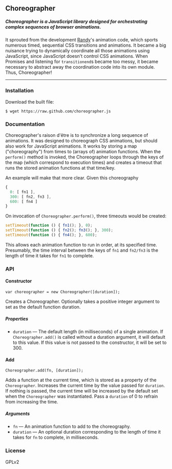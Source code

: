 ## Choreographer

##### Choreographer is a JavaScript library designed for orchestrating complex sequences of browser animations.

It sprouted from the development [Randy](https://github.com/yaybrigade/randy)'s animation code, which sports numerous timed, sequential CSS transitions and animations. It became a big nuisance trying to dynamically coordinate all those animations using JavaScript, since JavaScript doesn't control CSS animations. When Promises and listening for `transitionend`s became too messy, it became necessary to abstract away the coordination code into its own module. Thus, Choreographer!

---

### Installation

Download the built file:

`$ wget https://raw.github.com/choreographer.js`

### Documentation

Choreographer's raison d'être is to synchronize a long sequence of animations. It was designed to choreograph CSS animations, but should also work for JavaScript animations. It works by storing a map ("choreography") from times to (arrays of) animation functions. When the `perform()` method is invoked, the Choreographer loops through the keys of the map (which correspond to execution times) and creates a timeout that runs the stored animation functions at that time/key.

An example will make that more clear. Given this choreography

```javascript
{
  0: [ fn1 ],
  300: [ fn2, fn3 ],
  600: [ fn4 ]
}
```

On invocation of `Choreographer.perform()`, three timeouts would be created:

```javascript
setTimeout(function () { fn1(); }, 0);
setTimeout(function () { fn2(); fn3(); }, 300);
setTimeout(function () { fn4(); }, 600);
```

This allows each animation function to run in order, at its specified time. Presumably, the time interval between the keys of `fn1` and `fn2/fn3` is the length of time it takes for `fn1` to complete.

### API

#### Constructor

`var choreographer = new Choreographer([duration]);`

Creates a Choreographer. Optionally takes a positive integer argument to set as the default function duration.

##### Properties
* `duration` — The default length (in milliseconds) of a single animation. If `Choreographer.add()` is called without a duration argument, it will default to this value. If this value is not passed to the constructor, it will be set to 300.

#### Add

`Choreographer.add(fn, [duration]);`

Adds a function at the current time, which is stored as a property of the `Choreographer`. Increases the current time by the value passed for `duration`. If nothing is passed, the current time will be increased by the default set when the `Choreographer` was instantiated. Pass a `duration` of 0 to refrain from increasing the time.

##### Arguments
* `fn` — An animation function to add to the choreography.
* `duration` — An optional duration corresponding to the length of time it takes for `fn` to complete, in milliseconds.

### License

GPLv2

